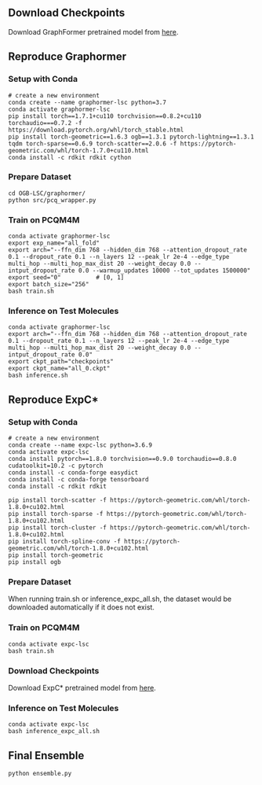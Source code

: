 
## Download Checkpoints

Download GraphFormer pretrained model from [here](https://szheng.blob.core.windows.net/ogb-lsc/graphformer_checkpoints.tar.gz).

## Reproduce Graphormer

### Setup with Conda
```
# create a new environment
conda create --name graphormer-lsc python=3.7
conda activate graphormer-lsc
pip install torch==1.7.1+cu110 torchvision==0.8.2+cu110 torchaudio===0.7.2 -f https://download.pytorch.org/whl/torch_stable.html
pip install torch-geometric==1.6.3 ogb==1.3.1 pytorch-lightning==1.3.1 tqdm torch-sparse==0.6.9 torch-scatter==2.0.6 -f https://pytorch-geometric.com/whl/torch-1.7.0+cu110.html
conda install -c rdkit rdkit cython
```

### Prepare Dataset
```
cd OGB-LSC/graphormer/
python src/pcq_wrapper.py
```

### Train on PCQM4M
```
conda activate graphormer-lsc
export exp_name="all_fold"
export arch="--ffn_dim 768 --hidden_dim 768 --attention_dropout_rate 0.1 --dropout_rate 0.1 --n_layers 12 --peak_lr 2e-4 --edge_type multi_hop --multi_hop_max_dist 20 --weight_decay 0.0 --intput_dropout_rate 0.0 --warmup_updates 10000 --tot_updates 1500000"
export seed="0"          # [0, 1]
export batch_size="256"
bash train.sh
```

### Inference on Test Molecules
```
conda activate graphormer-lsc
export arch="--ffn_dim 768 --hidden_dim 768 --attention_dropout_rate 0.1 --dropout_rate 0.1 --n_layers 12 --peak_lr 2e-4 --edge_type multi_hop --multi_hop_max_dist 20 --weight_decay 0.0 --intput_dropout_rate 0.0"
export ckpt_path="checkpoints"
export ckpt_name="all_0.ckpt"
bash inference.sh
```

## Reproduce ExpC*

### Setup with Conda
```
# create a new environment
conda create --name expc-lsc python=3.6.9
conda activate expc-lsc
conda install pytorch==1.8.0 torchvision==0.9.0 torchaudio==0.8.0 cudatoolkit=10.2 -c pytorch
conda install -c conda-forge easydict
conda install -c conda-forge tensorboard
conda install -c rdkit rdkit

pip install torch-scatter -f https://pytorch-geometric.com/whl/torch-1.8.0+cu102.html
pip install torch-sparse -f https://pytorch-geometric.com/whl/torch-1.8.0+cu102.html
pip install torch-cluster -f https://pytorch-geometric.com/whl/torch-1.8.0+cu102.html
pip install torch-spline-conv -f https://pytorch-geometric.com/whl/torch-1.8.0+cu102.html
pip install torch-geometric
pip install ogb
```

### Prepare Dataset
When running train.sh or inference_expc_all.sh, the dataset would be downloaded automatically if it does not exist.

### Train on PCQM4M
```
conda activate expc-lsc
bash train.sh
```

### Download Checkpoints

Download ExpC* pretrained model from [here](https://szheng.blob.core.windows.net/ogb-lsc/expc_checkpoint_fold_0_7.zip).

### Inference on Test Molecules
```
conda activate expc-lsc
bash inference_expc_all.sh
```

## Final Ensemble
```
python ensemble.py
```
